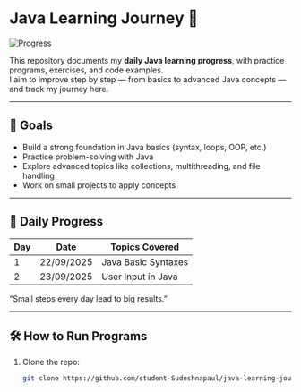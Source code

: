 # Java Learning Journey 🚀

![Progress](https://img.shields.io/badge/Days_Completed-<!--DAYS-->-green?style=for-the-badge&logo=java)

This repository documents my **daily Java learning progress**, with practice programs, exercises, and code examples.  
I aim to improve step by step — from basics to advanced Java concepts — and track my journey here.  

---

## 🎯 Goals
- Build a strong foundation in Java basics (syntax, loops, OOP, etc.)
- Practice problem-solving with Java
- Explore advanced topics like collections, multithreading, and file handling
- Work on small projects to apply concepts

---

## 📅 Daily Progress

| Day | Date       | Topics Covered       |
|-----|------------|--------------------|
| 1   | 22/09/2025 | Java Basic Syntaxes |
| 2   | 23/09/2025 | User Input in Java  |

“Small steps every day lead to big results.”

---

## 🛠️ How to Run Programs
1. Clone the repo:
   ```bash
   git clone https://github.com/student-Sudeshnapaul/java-learning-journey.git


